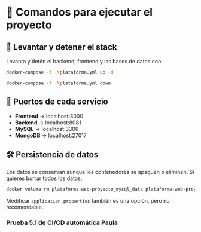 # 🚀 Comandos para ejecutar el proyecto

## 📌 Levantar y detener el stack

Levanta y detén el backend, frontend y las bases de datos con:

```sh
docker-compose -f .\plataforma.yml up -d
```

```sh
docker-compose -f .\plataforma.yml down
```

## 🔗 Puertos de cada servicio

* **Frontend** → localhost:3000
* **Backend** → localhost:8081
* **MySQL** → localhost:3306
* **MongoDB** → localhost:27017

## 🛠️ Persistencia de datos

Los datos se conservan aunque los contenedores se apaguen o eliminen.
Si quieres borrar todos los datos:

```sh
docker volume rm plataforma-web-proyecto_mysql_data plataforma-web-proyecto_mongo_data
```

Modificar `application.properties` también es una opción, pero no recomendable.

### Prueba 5.1 de CI/CD automática Paula
